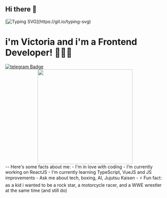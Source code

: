 ## Hi there 👋
[![Typing SVG](https://readme-typing-svg.herokuapp.com?size=24&width=600&lines=Welcome+To+Victoria's+Github+Profile..)](https://git.io/typing-svg)
<h1>
i'm Victoria and i'm a Frontend Developer! 👩🏻‍💻
</h1>
<div id="badges">
  <a href="t.me/helluvaboss_xvz">
    <img src="https://img.shields.io/badge/Telegram-blue?style=for-the-badge&logo=telegram&logoColor=white" alt="telegram Badge"/>
  </a>
  </div>
<div id="header" align="center">
  <img src="https://i.giphy.com/media/v1.Y2lkPTc5MGI3NjExd2JsZWxrbnR3aHhoaTh4M2t6eTNpODBkMzdldGZleWhjY3VyMXp0eiZlcD12MV9pbnRlcm5hbF9naWZfYnlfaWQmY3Q9Zw/scZPhLqaVOM1qG4lT9/giphy.gif" width="300"/>
</div>
--
 Here's some facts about me:
- I'm in love with coding
- I’m currently working on ReactJS
- I’m currently learning TypeScript, VueJS and JS improvements
- Ask me about tech, boxing, AI, Jujutsu Kaisen
- ⚡ Fun fact: as a kid i wanted to be a rock star, a motorcycle racer, and a WWE wrestler at the same time (and still do) 


<!--
